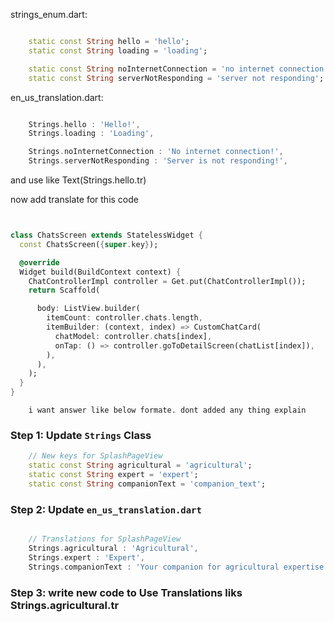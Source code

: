 

strings_enum.dart:
```dart

    static const String hello = 'hello';
    static const String loading = 'loading';

    static const String noInternetConnection = 'no internet connection';
    static const String serverNotResponding = 'server not responding';

```
en_us_translation.dart:
```dart

    Strings.hello : 'Hello!',
    Strings.loading : 'Loading',

    Strings.noInternetConnection : 'No internet connection!',
    Strings.serverNotResponding : 'Server is not responding!',

```
and use like Text(Strings.hello.tr)

now add translate for this code

```dart


class ChatsScreen extends StatelessWidget {
  const ChatsScreen({super.key});

  @override
  Widget build(BuildContext context) {
    ChatControllerImpl controller = Get.put(ChatControllerImpl());
    return Scaffold(

      body: ListView.builder(
        itemCount: controller.chats.length,
        itemBuilder: (context, index) => CustomChatCard(
          chatModel: controller.chats[index],
          onTap: () => controller.goToDetailScreen(chatList[index]),
        ),
      ),
    );
  }
}

```

        i want answer like below formate. dont added any thing explain 
### Step 1: Update `Strings` Class

```dart
    // New keys for SplashPageView
    static const String agricultural = 'agricultural';
    static const String expert = 'expert';
    static const String companionText = 'companion_text';

```

### Step 2: Update `en_us_translation.dart`

```dart

    // Translations for SplashPageView
    Strings.agricultural : 'Agricultural',
    Strings.expert : 'Expert',
    Strings.companionText : 'Your companion for agricultural expertise',

```

### Step 3: write new code to Use Translations liks Strings.agricultural.tr

```dart



```
